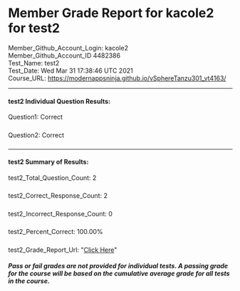 # Member Grade Report for kacole2 for test2  
   
Member_Github_Account_Login: kacole2  
Member_Github_Account_ID 4482386  
Test_Name: test2  
Test_Date: Wed Mar 31 17:38:46 UTC 2021  
Course_URL: https://modernappsninja.github.io/vSphereTanzu301_vt4163/  
   
---  
#### test2 Individual Question Results:  
Question1: Correct  
#####  
Question2: Correct  
#####  
---  
#### test2 Summary of Results:  
test2_Total_Question_Count: 2  
#####  
test2_Correct_Response_Count: 2  
#####  
test2_Incorrect_Response_Count: 0  
#####  
test2_Percent_Correct: 100.00%  
#####  
test2_Grade_Report_Url: "[Click Here](https://github.com/modernappsninjas/kacole2/blob/main/static/userdata/courses/vSphereTanzu301_vt4163/grade_report.pr157.test2.md)"
##### Pass or fail grades are not provided for individual tests. A passing grade for the course will be based on the cumulative average grade for all tests in the course.  
